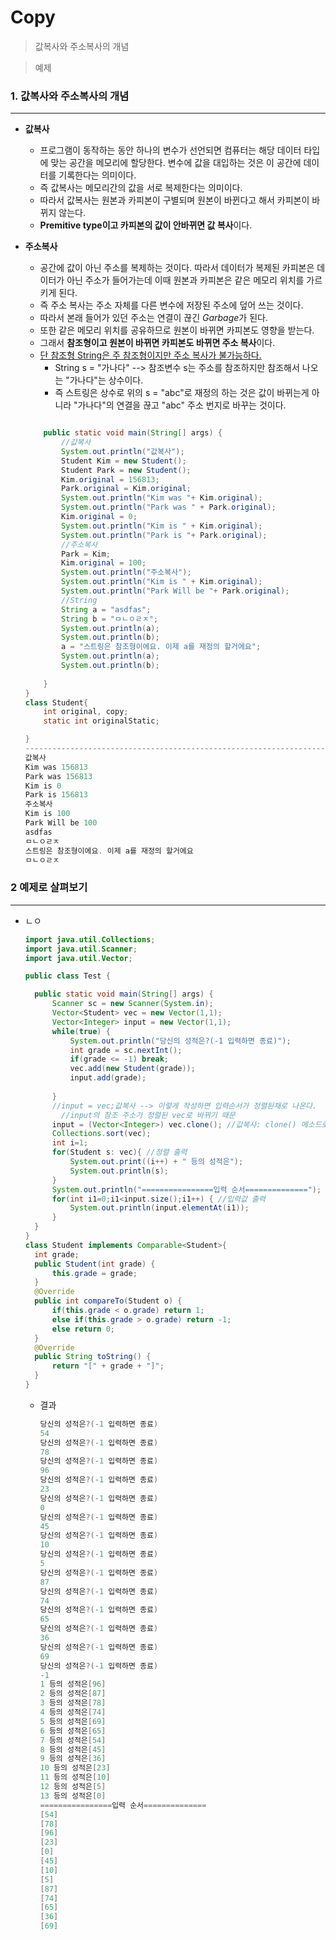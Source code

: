 Copy
==========
> 값복사와 주소복사의 개념

> 예제

### 1. 값복사와  주소복사의 개념
---------------
- **값복사**
  
    - 프로그램이 동작하는 동안 하나의 변수가 선언되면 컴퓨터는 해당 데이터 타입에 맞는 공간을 메모리에 할당한다. 변수에 값을 대입하는 것은 이 공간에 데이터를 기록한다는 의미이다.
    - 즉 값복사는 메모리간의 값을 서로 복제한다는 의미이다.
    - 따라서 값복사는 원본과 카피본이 구별되며 원본이 바뀐다고 해서 카피본이 바뀌지 않는다.
    - **Premitive type이고 카피본의 값이 안바뀌면 값 복사**이다.
    
- **주소복사**

    - 공간에 값이 아닌 주소를 복제하는 것이다. 따라서 데이터가 복제된 카피본은 데이터가 아닌 주소가 들어가는데 이때 원본과 카피본은 같은 메모리 위치를 가르키게 된다.
    - 즉 주소 복사는 주소 자체를 다른 변수에 저장된 주소에 덮어 쓰는 것이다.
    - 따라서 본래 들어가 있던 주소는 연결이 끊긴 *Garbage*가 된다.
    - 또한 같은 메모리 위치를 공유하므로 원본이 바뀌면 카피본도 영향을 받는다.
    - 그래서 **참조형이고 원본이 바뀌면 카피본도 바뀌면 주소 복사**이다.
    - <u>단 참조형 String은 주 참조형이지만 주소 복사가 불가능하다.</u>
        - String s = "가나다" --> 참조변수 s는 주소를 참조하지만 참조해서 나오는 "가나다"는 상수이다.
        - 즉 스트링은 상수로 위의 s = "abc"로 재정의 하는 것은 값이 바뀌는게 아니라 "가나다"의 연결을 끊고 "abc" 주소 번지로 바꾸는 것이다.

    ```java
    
    	public static void main(String[] args) {
            //값복사
    		System.out.println("값복사");
    		Student Kim = new Student();
    		Student Park = new Student();
    		Kim.original = 156813;
    		Park.original = Kim.original;
    		System.out.println("Kim was "+ Kim.original);
    		System.out.println("Park was " + Park.original);
    		Kim.original = 0;
    		System.out.println("Kim is " + Kim.original);
    		System.out.println("Park is "+ Park.original);
    		//주소복사
    		Park = Kim;
    		Kim.original = 100;
    		System.out.println("주소복사");
    		System.out.println("Kim is " + Kim.original);
    		System.out.println("Park Will be "+ Park.original);
    		//String
    		String a = "asdfas";
    		String b = "ㅁㄴㅇㄹㅈ";
    		System.out.println(a);
    		System.out.println(b);
    		a = "스트링은 참조형이에요. 이제 a를 재정의 할거에요";
    		System.out.println(a);
    		System.out.println(b);
    		
    	}
    }
    class Student{
    	int original, copy;
    	static int originalStatic;
    
    }
    -------------------------------------------------------------------------결과
    값복사
    Kim was 156813
    Park was 156813
    Kim is 0
    Park is 156813
    주소복사
    Kim is 100
    Park Will be 100
    asdfas
    ㅁㄴㅇㄹㅈ
    스트링은 참조형이에요. 이제 a를 재정의 할거에요
    ㅁㄴㅇㄹㅈ
    
    ```

    

### 2  예제로 살펴보기
---------------
- ㄴㅇ

  ```java
  import java.util.Collections;
  import java.util.Scanner;
  import java.util.Vector;
  
  public class Test {
  
  	public static void main(String[] args) {
  		Scanner sc = new Scanner(System.in);
  		Vector<Student> vec = new Vector(1,1);
  		Vector<Integer> input = new Vector(1,1);
  		while(true) {
  			System.out.println("당신의 성적은?(-1 입력하면 종료)");
  			int grade = sc.nextInt();	
  			if(grade <= -1) break;
  			vec.add(new Student(grade));
  			input.add(grade);
  			
  		}
  		//input = vec;값복사 --> 이렇게 작성하면 입력순서가 정렬된채로 나온다. 
          //input의 참조 주소가 정렬된 vec로 바뀌기 때문 
  		input = (Vector<Integer>) vec.clone(); //값복사: clone() 메소드로 값복사를 행한다.
  		Collections.sort(vec);
  		int i=1;
  		for(Student s: vec){ //정렬 출력
  			System.out.print((i++) + " 등의 성적은");
  			System.out.println(s);
  		}
  		System.out.println("================입력 순서==============");
  		for(int i1=0;i1<input.size();i1++) { //입력값 출력
  			System.out.println(input.elementAt(i1));
  		}
  	}
  }
  class Student implements Comparable<Student>{
  	int grade;
  	public Student(int grade) {
  		this.grade = grade;
  	}
  	@Override
  	public int compareTo(Student o) {
  		if(this.grade < o.grade) return 1;
  		else if(this.grade > o.grade) return -1;
  		else return 0;
  	}
  	@Override
  	public String toString() {
  		return "[" + grade + "]";
  	}
  }
  ```

  - 결과

    ```java
    당신의 성적은?(-1 입력하면 종료)
    54
    당신의 성적은?(-1 입력하면 종료)
    78
    당신의 성적은?(-1 입력하면 종료)
    96
    당신의 성적은?(-1 입력하면 종료)
    23
    당신의 성적은?(-1 입력하면 종료)
    0
    당신의 성적은?(-1 입력하면 종료)
    45
    당신의 성적은?(-1 입력하면 종료)
    10
    당신의 성적은?(-1 입력하면 종료)
    5
    당신의 성적은?(-1 입력하면 종료)
    87
    당신의 성적은?(-1 입력하면 종료)
    74
    당신의 성적은?(-1 입력하면 종료)
    65
    당신의 성적은?(-1 입력하면 종료)
    36
    당신의 성적은?(-1 입력하면 종료)
    69
    당신의 성적은?(-1 입력하면 종료)
    -1
    1 등의 성적은[96]
    2 등의 성적은[87]
    3 등의 성적은[78]
    4 등의 성적은[74]
    5 등의 성적은[69]
    6 등의 성적은[65]
    7 등의 성적은[54]
    8 등의 성적은[45]
    9 등의 성적은[36]
    10 등의 성적은[23]
    11 등의 성적은[10]
    12 등의 성적은[5]
    13 등의 성적은[0]
    ================입력 순서==============
    [54]
    [78]
    [96]
    [23]
    [0]
    [45]
    [10]
    [5]
    [87]
    [74]
    [65]
    [36]
    [69]
    ```

    
